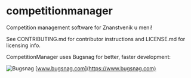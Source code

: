 # competitionmanager
Competition management software for Znanstvenik u meni!

See CONTRIBUTING.md for contributor instructions and LICENSE.md for licensing info.

CompetitionManager uses Bugsnag for better, faster development:

![Bugsnag](https://global-uploads.webflow.com/5c741219fd0819540590e785/5c741219fd0819856890e790_asset%2039.svg)
[www.bugsnag.com](https://www.bugsnag.com)
